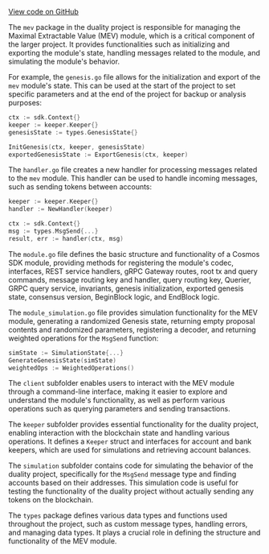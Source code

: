 [View code on GitHub](https://github.com/duality-labs/duality/utodoc/docs/json/x/mev)

The `mev` package in the duality project is responsible for managing the Maximal Extractable Value (MEV) module, which is a critical component of the larger project. It provides functionalities such as initializing and exporting the module's state, handling messages related to the module, and simulating the module's behavior.

For example, the `genesis.go` file allows for the initialization and export of the `mev` module's state. This can be used at the start of the project to set specific parameters and at the end of the project for backup or analysis purposes:

```go
ctx := sdk.Context{}
keeper := keeper.Keeper{}
genesisState := types.GenesisState{}

InitGenesis(ctx, keeper, genesisState)
exportedGenesisState := ExportGenesis(ctx, keeper)
```

The `handler.go` file creates a new handler for processing messages related to the `mev` module. This handler can be used to handle incoming messages, such as sending tokens between accounts:

```go
keeper := keeper.Keeper{}
handler := NewHandler(keeper)

ctx := sdk.Context{}
msg := types.MsgSend{...}
result, err := handler(ctx, msg)
```

The `module.go` file defines the basic structure and functionality of a Cosmos SDK module, providing methods for registering the module's codec, interfaces, REST service handlers, gRPC Gateway routes, root tx and query commands, message routing key and handler, query routing key, Querier, GRPC query service, invariants, genesis initialization, exported genesis state, consensus version, BeginBlock logic, and EndBlock logic.

The `module_simulation.go` file provides simulation functionality for the MEV module, generating a randomized Genesis state, returning empty proposal contents and randomized parameters, registering a decoder, and returning weighted operations for the `MsgSend` function:

```go
simState := SimulationState{...}
GenerateGenesisState(simState)
weightedOps := WeightedOperations()
```

The `client` subfolder enables users to interact with the MEV module through a command-line interface, making it easier to explore and understand the module's functionality, as well as perform various operations such as querying parameters and sending transactions.

The `keeper` subfolder provides essential functionality for the duality project, enabling interaction with the blockchain state and handling various operations. It defines a `Keeper` struct and interfaces for account and bank keepers, which are used for simulations and retrieving account balances.

The `simulation` subfolder contains code for simulating the behavior of the duality project, specifically for the `MsgSend` message type and finding accounts based on their addresses. This simulation code is useful for testing the functionality of the duality project without actually sending any tokens on the blockchain.

The `types` package defines various data types and functions used throughout the project, such as custom message types, handling errors, and managing data types. It plays a crucial role in defining the structure and functionality of the MEV module.
